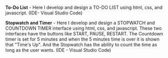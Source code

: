 **To-Do List** - Here I develop and design a TO-DO LIST using html, css, and javascript. (IDE- Visual Studio Code)

**Stopwatch and Timer** - Here I develop and design a STOPWATCH and COUNTDOWN TIMER interface using html, css, and javascript. These two interfaces have the buttons like START, PAUSE, RESTART. The Countdown timer is set for 5 minutes and when the 5 minutes time is over it is shown that "Time's Up". And the Stopwatch has the ability to count the time as long as the user wants. (IDE - Visual Studio Code)
